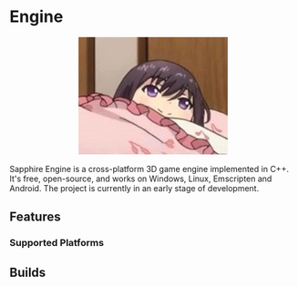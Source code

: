 # Engine

<p align="center">
  <img src="GithubFile/logo.jpg" alt="Logo"/>
</p>

Sapphire Engine is a cross-platform 3D game engine implemented in C++. It's free, open-source, and works on Windows, Linux, Emscripten and Android. The project is currently in an early stage of development. 

## Features

### Supported Platforms

## Builds

